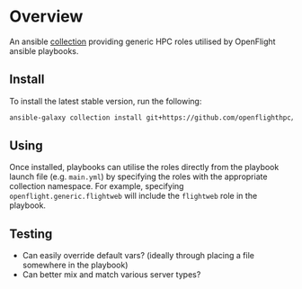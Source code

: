 # Overview

An ansible [collection]() providing generic HPC roles utilised by OpenFlight ansible playbooks. 

## Install

To install the latest stable version, run the following:
```bash
ansible-galaxy collection install git+https://github.com/openflighthpc/openflight-ansible-collection.git#/openflight/
```

## Using

Once installed, playbooks can utilise the roles directly from the playbook launch file (e.g. `main.yml`) by specifying the roles with the appropriate collection namespace. For example, specifying `openflight.generic.flightweb` will include the `flightweb` role in the playbook.

## Testing 

- Can easily override default vars? (ideally through placing a file somewhere in the playbook) 
- Can better mix and match various server types?

